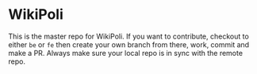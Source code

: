 # WikiPoli

This is the master repo for WikiPoli. If you want to contribute, checkout to either `be` or `fe` then create your own branch from there, work, commit and make a PR. Always make sure your local repo is in sync with the remote repo. 
